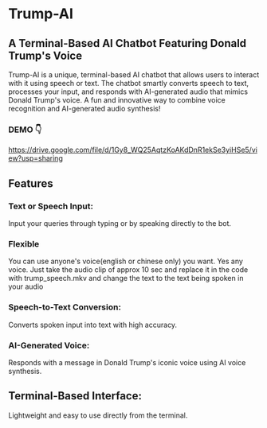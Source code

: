 # Trump-AI

## A Terminal-Based AI Chatbot Featuring Donald Trump's Voice

Trump-AI is a unique, terminal-based AI chatbot that allows users to interact with it using speech or text. The chatbot smartly converts speech to text, processes your input, and responds with AI-generated audio that mimics Donald Trump's voice. A fun and innovative way to combine voice recognition and AI-generated audio synthesis!

### DEMO 👇
https://drive.google.com/file/d/1Gy8_WQ25AqtzKoAKdDnR1ekSe3yiHSe5/view?usp=sharing

## Features

### Text or Speech Input:
  Input your queries through typing or by speaking directly to the bot.

### Flexible
  You can use anyone's voice(english or chinese only) you want. Yes any voice. Just take the audio clip of approx 10 sec and replace it in the code with trump_speech.mkv and change the text to the text being spoken in your audio 
  
### Speech-to-Text Conversion:
  Converts spoken input into text with high accuracy.

### AI-Generated Voice:
  Responds with a message in Donald Trump's iconic voice using AI voice synthesis.

## Terminal-Based Interface:
  Lightweight and easy to use directly from the terminal.
